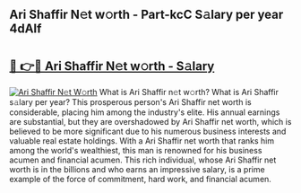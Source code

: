 ## Ari Shaffir N𝚎t w𝚘rth - Part-kcC S𝚊lary per year 4dAIf

# <h2><a href="http://gc1ddz2.nevu.top/?p=Ari+Shaffir">🔗 👉🔴 Ari Shaffir N𝚎t w𝚘rth - S𝚊lary</a></h2>

[![Ari Shaffir N𝚎t W𝚘rth](https://i.imgur.com/Oavwk0R.jpeg)](http://gc1ddz2.nevu.top/?p=Ari+Shaffir)
What is Ari Shaffir n𝚎t w𝚘rth? What is Ari Shaffir s𝚊lary per year?
This prosperous person's Ari Shaffir net worth is considerable, placing him among the industry's elite. His annual earnings are substantial, but they are overshadowed by Ari Shaffir net worth, which is believed to be more significant due to his numerous business interests and valuable real estate holdings. With a Ari Shaffir net worth that ranks him among the world's wealthiest, this man is renowned for his business acumen and financial acumen. This rich individual, whose Ari Shaffir net worth is in the billions and who earns an impressive salary, is a prime example of the force of commitment, hard work, and financial acumen.
